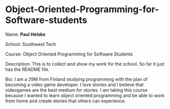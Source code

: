 # Object-Oriented-Programming-for-Software-students
Name: **Paul Helske**

School: Southwest Tech

Course: Object Oriented Programming for Software Students

Description: This is to collect and show my work for the school. So far it just has the README file.

Bio: I am a 29M from Finland studying programming with the plan of becoming a video game developer. I love stories and I believe that videogames are the best medium for stories. I am taking this course because I wanted to learn object oriented programming and be able to work from home and create stories that others can experience.
